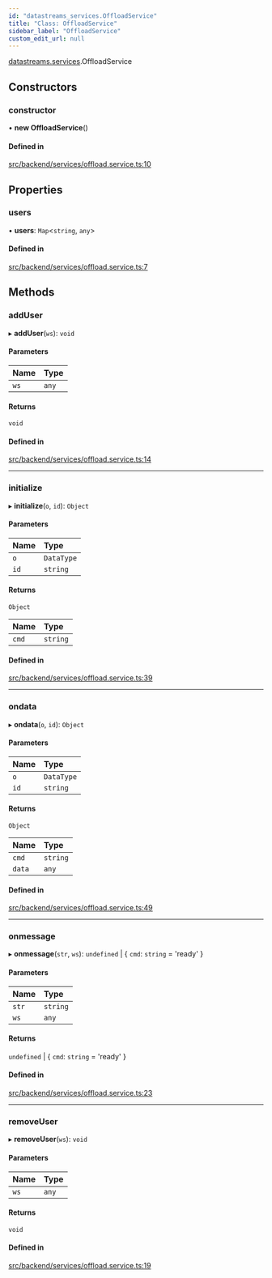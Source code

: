 ```yaml
---
id: "datastreams_services.OffloadService"
title: "Class: OffloadService"
sidebar_label: "OffloadService"
custom_edit_url: null
---
```


[datastreams.services](../modules/datastreams_services).OffloadService

## Constructors

### constructor

• **new OffloadService**()

#### Defined in

[src/backend/services/offload.service.ts:10](https://github.com/brainsatplay/datastreams-api/blob/2f2731a/src/backend/services/offload.service.ts#L10)

## Properties

### users

• **users**: `Map`<`string`, `any`\>

#### Defined in

[src/backend/services/offload.service.ts:7](https://github.com/brainsatplay/datastreams-api/blob/2f2731a/src/backend/services/offload.service.ts#L7)

## Methods

### addUser

▸ **addUser**(`ws`): `void`

#### Parameters

| Name | Type |
| :------ | :------ |
| `ws` | `any` |

#### Returns

`void`

#### Defined in

[src/backend/services/offload.service.ts:14](https://github.com/brainsatplay/datastreams-api/blob/2f2731a/src/backend/services/offload.service.ts#L14)

___

### initialize

▸ **initialize**(`o`, `id`): `Object`

#### Parameters

| Name | Type |
| :------ | :------ |
| `o` | `DataType` |
| `id` | `string` |

#### Returns

`Object`

| Name | Type |
| :------ | :------ |
| `cmd` | `string` |

#### Defined in

[src/backend/services/offload.service.ts:39](https://github.com/brainsatplay/datastreams-api/blob/2f2731a/src/backend/services/offload.service.ts#L39)

___

### ondata

▸ **ondata**(`o`, `id`): `Object`

#### Parameters

| Name | Type |
| :------ | :------ |
| `o` | `DataType` |
| `id` | `string` |

#### Returns

`Object`

| Name | Type |
| :------ | :------ |
| `cmd` | `string` |
| `data` | `any` |

#### Defined in

[src/backend/services/offload.service.ts:49](https://github.com/brainsatplay/datastreams-api/blob/2f2731a/src/backend/services/offload.service.ts#L49)

___

### onmessage

▸ **onmessage**(`str`, `ws`): `undefined` \| { `cmd`: `string` = 'ready' }

#### Parameters

| Name | Type |
| :------ | :------ |
| `str` | `string` |
| `ws` | `any` |

#### Returns

`undefined` \| { `cmd`: `string` = 'ready' }

#### Defined in

[src/backend/services/offload.service.ts:23](https://github.com/brainsatplay/datastreams-api/blob/2f2731a/src/backend/services/offload.service.ts#L23)

___

### removeUser

▸ **removeUser**(`ws`): `void`

#### Parameters

| Name | Type |
| :------ | :------ |
| `ws` | `any` |

#### Returns

`void`

#### Defined in

[src/backend/services/offload.service.ts:19](https://github.com/brainsatplay/datastreams-api/blob/2f2731a/src/backend/services/offload.service.ts#L19)
